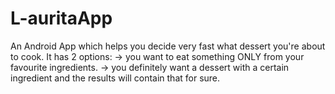 # L-auritaApp
An Android App which helps you decide very fast what dessert you're about to cook. 
It has 2 options: 
-> you want to eat something ONLY from your favourite ingredients.
-> you definitely want a dessert with a certain ingredient and the results will contain that for sure.
